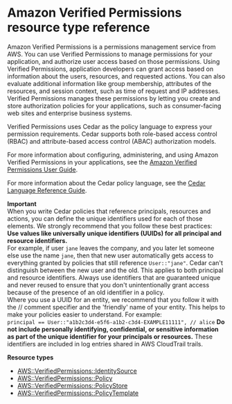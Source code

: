 # Amazon Verified Permissions resource type reference<a name="AWS_VerifiedPermissions"></a>

Amazon Verified Permissions is a permissions management service from AWS\. You can use Verified Permissions to manage permissions for your application, and authorize user access based on those permissions\. Using Verified Permissions, application developers can grant access based on information about the users, resources, and requested actions\. You can also evaluate additional information like group membership, attributes of the resources, and session context, such as time of request and IP addresses\. Verified Permissions manages these permissions by letting you create and store authorization policies for your applications, such as consumer\-facing web sites and enterprise business systems\.

Verified Permissions uses Cedar as the policy language to express your permission requirements\. Cedar supports both role\-based access control \(RBAC\) and attribute\-based access control \(ABAC\) authorization models\.

For more information about configuring, administering, and using Amazon Verified Permissions in your applications, see the [Amazon Verified Permissions User Guide](https://docs.aws.amazon.com/verified-permissions/latest/userguide)\.

For more information about the Cedar policy language, see the [Cedar Language Reference Guide](https://docs.cedarpolicy.com)\.

**Important**  
When you write Cedar policies that reference principals, resources and actions, you can define the unique identifiers used for each of those elements\. We strongly recommend that you follow these best practices:  
**Use values like universally unique identifiers \(UUIDs\) for all principal and resource identifiers\.**  
For example, if user `jane` leaves the company, and you later let someone else use the name `jane`, then that new user automatically gets access to everything granted by policies that still reference `User::"jane"`\. Cedar can't distinguish between the new user and the old\. This applies to both principal and resource identifiers\. Always use identifiers that are guaranteed unique and never reused to ensure that you don't unintentionally grant access because of the presence of an old identifier in a policy\.  
Where you use a UUID for an entity, we recommend that you follow it with the // comment specifier and the 'friendly' name of your entity\. This helps to make your policies easier to understand\. For example:  
`principal == User::"a1b2c3d4-e5f6-a1b2-c3d4-EXAMPLE11111", // alice`
**Do not include personally identifying, confidential, or sensitive information as part of the unique identifier for your principals or resources\.** These identifiers are included in log entries shared in AWS CloudTrail trails\.

**Resource types**
+ [AWS::VerifiedPermissions::IdentitySource](aws-resource-verifiedpermissions-identitysource.md)
+ [AWS::VerifiedPermissions::Policy](aws-resource-verifiedpermissions-policy.md)
+ [AWS::VerifiedPermissions::PolicyStore](aws-resource-verifiedpermissions-policystore.md)
+ [AWS::VerifiedPermissions::PolicyTemplate](aws-resource-verifiedpermissions-policytemplate.md)